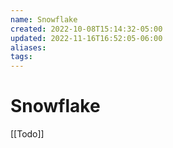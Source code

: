 ```yaml
---
name: Snowflake
created: 2022-10-08T15:14:32-05:00
updated: 2022-11-16T16:52:05-06:00
aliases: 
tags: 
---
```


# Snowflake

[[Todo]]
